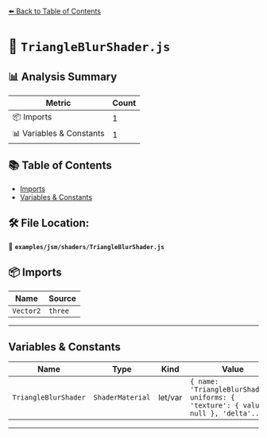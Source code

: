 [⬅️ Back to Table of Contents](../../../index.md)

# 📄 `TriangleBlurShader.js`

## 📊 Analysis Summary

| Metric | Count |
|--------|-------|
| 📦 Imports | 1 |
| 📊 Variables & Constants | 1 |

## 📚 Table of Contents

- [Imports](#imports)
- [Variables & Constants](#variables-constants)

## 🛠️ File Location:
📂 **`examples/jsm/shaders/TriangleBlurShader.js`**

## 📦 Imports

| Name | Source |
|------|--------|
| `Vector2` | `three` |


---

## Variables & Constants

| Name | Type | Kind | Value | Exported |
|------|------|------|-------|----------|
| `TriangleBlurShader` | `ShaderMaterial` | let/var | `{ name: 'TriangleBlurShader', uniforms: { 'texture': { value: null }, 'delta'...` | ✗ |


---